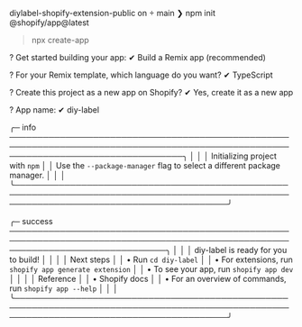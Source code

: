 diylabel-shopify-extension-public on  main 
❯ npm init @shopify/app@latest

> npx
> create-app

?  Get started building your app:
✔  Build a Remix app (recommended)

?  For your Remix template, which language do you want?
✔  TypeScript

?  Create this project as a new app on Shopify?
✔  Yes, create it as a new app

?  App name:
✔  diy-label

╭─ info ───────────────────────────────────────────────────────────────────────────────────────────────────────────────────────────────────╮
│                                                                                                                                          │
│  Initializing project with `npm`                                                                                                         │
│  Use the `--package-manager` flag to select a different package manager.                                                                 │
│                                                                                                                                          │
╰──────────────────────────────────────────────────────────────────────────────────────────────────────────────────────────────────────────╯


╭─ success ────────────────────────────────────────────────────────────────────────────────────────────────────────────────────────────────╮
│                                                                                                                                          │
│  diy-label is ready for you to build!                                                                                                    │
│                                                                                                                                          │
│  Next steps                                                                                                                              │
│    • Run `cd diy-label`                                                                                                                  │
│    • For extensions, run `shopify app generate extension`                                                                                │
│    • To see your app, run `shopify app dev`                                                                                              │
│                                                                                                                                          │
│  Reference                                                                                                                               │
│    • Shopify docs                                                                                                                        │
│    • For an overview of commands, run `shopify app --help`                                                                               │
│                                                                                                                                          │
╰──────────────────────────────────────────────────────────────────────────────────────────────────────────────────────────────────────────╯


